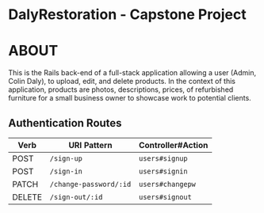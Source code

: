 # DalyRestoration - Capstone Project

# ABOUT
  This is the Rails back-end of a full-stack application allowing a user (Admin, Colin Daly), to upload, edit, and delete products. In the context of this application,
  products are photos, descriptions, prices, of refurbished furniture for a
  small business owner to showcase work to potential clients.

## Authentication Routes

| Verb   | URI Pattern            | Controller#Action |
|--------|------------------------|-------------------|
| POST   | `/sign-up`             | `users#signup`    |
| POST   | `/sign-in`             | `users#signin`    |
| PATCH  | `/change-password/:id` | `users#changepw`  |
| DELETE | `/sign-out/:id`        | `users#signout`   |
